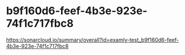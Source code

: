 # b9f160d6-feef-4b3e-923e-74f1c717fbc8
https://sonarcloud.io/summary/overall?id=examly-test_b9f160d6-feef-4b3e-923e-74f1c717fbc8
